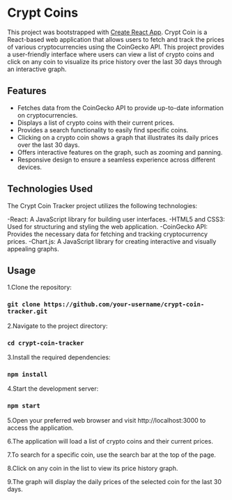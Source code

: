 # Crypt Coins

This project was bootstrapped with [Create React App](https://github.com/facebook/create-react-app).
Crypt Coin is a React-based web application that allows users to fetch and track the prices of various cryptocurrencies using the CoinGecko API. This project provides a user-friendly interface where users can view a list of crypto coins and click on any coin to visualize its price history over the last 30 days through an interactive graph.

## Features

- Fetches data from the CoinGecko API to provide up-to-date information on cryptocurrencies.
- Displays a list of crypto coins with their current prices.
- Provides a search functionality to easily find specific coins.
- Clicking on a crypto coin shows a graph that illustrates its daily prices over the last 30 days.
- Offers interactive features on the graph, such as zooming and panning.
- Responsive design to ensure a seamless experience across different devices.

## Technologies Used

The Crypt Coin Tracker project utilizes the following technologies:

-React: A JavaScript library for building user interfaces.
-HTML5 and CSS3: Used for structuring and styling the web application.
-CoinGecko API: Provides the necessary data for fetching and tracking cryptocurrency prices.
-Chart.js: A JavaScript library for creating interactive and visually appealing graphs.

## Usage

1.Clone the repository:
### `git clone https://github.com/your-username/crypt-coin-tracker.git`

2.Navigate to the project directory:
### `cd crypt-coin-tracker`

3.Install the required dependencies:
### `npm install`

4.Start the development server:
### `npm start`

5.Open your preferred web browser and visit http://localhost:3000 to access the application.

6.The application will load a list of crypto coins and their current prices.

7.To search for a specific coin, use the search bar at the top of the page.

8.Click on any coin in the list to view its price history graph.

9.The graph will display the daily prices of the selected coin for the last 30 days.
